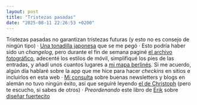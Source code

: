 ```yaml
---
layout: post
title: "Tristezas pasadas"
date: "2025-08-11 22:26:53 +0200"
---
```


Tristezas pasadas no garantizan tristezas futuras (y esto no es consejo de ningún tipo) &middot; [Una
tonadilla japonesa](https://www.youtube.com/watch?v=0lmlVgQKstU) que se me pegó &middot;
Esto podría haber sido un _changelog_, pero durante el fin de semana paginé [el
archivo fotográfico](/photos), adecenté los estilos de móvil, simplifiqué los
pies de las entradas, y añadí unos cuantos lugares a [mi mapa
berlinés](/maps/berlin). Si me acuerdo, algún día hablaré sobre la app que me
hice para hacer _checkins_ en sitios e incluirlos en esta web &middot; [Mi consulta](https://mastodon.social/@javierarce/114991906023271292)
sobre buenas newsletters y blogs en alemán no tuvo ningún éxito, así que seguiré leyendo [el de Christoph](https://christowski.de/blog)
(pero te escucho, si sabes de otros) &middot; _Preordenando_ este libro de [Erik](https://erikcarter.net) sobre [diseñar fuertecito](https://www.bookideas.website/design-harder)
